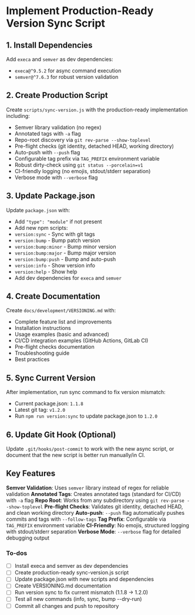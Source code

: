 <!-- 283abba4-ae39-4fbb-9ae8-06b067d30889 e663753e-36a1-49db-9099-b987418103a8 -->
# Implement Production-Ready Version Sync Script

## 1. Install Dependencies

Add `execa` and `semver` as dev dependencies:

- `execa@^9.5.2` for async command execution
- `semver@^7.6.3` for robust version validation

## 2. Create Production Script

Create `scripts/sync-version.js` with the production-ready implementation including:

- Semver library validation (no regex)
- Annotated tags with `-a` flag
- Repo-root discovery via `git rev-parse --show-toplevel`
- Pre-flight checks (git identity, detached HEAD, working directory)
- Auto-push with `--push` flag
- Configurable tag prefix via `TAG_PREFIX` environment variable
- Robust dirty-check using `git status --porcelain=v1`
- CI-friendly logging (no emojis, stdout/stderr separation)
- Verbose mode with `--verbose` flag

## 3. Update Package.json

Update `package.json` with:

- Add `"type": "module"` if not present
- Add new npm scripts:
- `version:sync` - Sync with git tags
- `version:bump` - Bump patch version
- `version:bump:minor` - Bump minor version
- `version:bump:major` - Bump major version
- `version:bump:push` - Bump and auto-push
- `version:info` - Show version info
- `version:help` - Show help
- Add dev dependencies for `execa` and `semver`

## 4. Create Documentation

Create `docs/development/VERSIONING.md` with:

- Complete feature list and improvements
- Installation instructions
- Usage examples (basic and advanced)
- CI/CD integration examples (GitHub Actions, GitLab CI)
- Pre-flight checks documentation
- Troubleshooting guide
- Best practices

## 5. Sync Current Version

After implementation, run sync command to fix version mismatch:

- Current package.json: `1.1.8`
- Latest git tag: `v1.2.0`
- Run `npm run version:sync` to update package.json to `1.2.0`

## 6. Update Git Hook (Optional)

Update `.git/hooks/post-commit` to work with the new async script, or document that the new script is better run manually/in CI.

## Key Features

**Semver Validation**: Uses `semver` library instead of regex for reliable validation
**Annotated Tags**: Creates annotated tags (standard for CI/CD) with `-a` flag
**Repo Root**: Works from any subdirectory using `git rev-parse --show-toplevel`
**Pre-flight Checks**: Validates git identity, detached HEAD, and clean working directory
**Auto-push**: `--push` flag automatically pushes commits and tags with `--follow-tags`
**Tag Prefix**: Configurable via `TAG_PREFIX` environment variable
**CI-Friendly**: No emojis, structured logging with stdout/stderr separation
**Verbose Mode**: `--verbose` flag for detailed debugging output

### To-dos

- [ ] Install execa and semver as dev dependencies
- [ ] Create production-ready sync-version.js script
- [ ] Update package.json with new scripts and dependencies
- [ ] Create VERSIONING.md documentation
- [ ] Run version sync to fix current mismatch (1.1.8 → 1.2.0)
- [ ] Test all new commands (info, sync, bump --dry-run)
- [ ] Commit all changes and push to repository